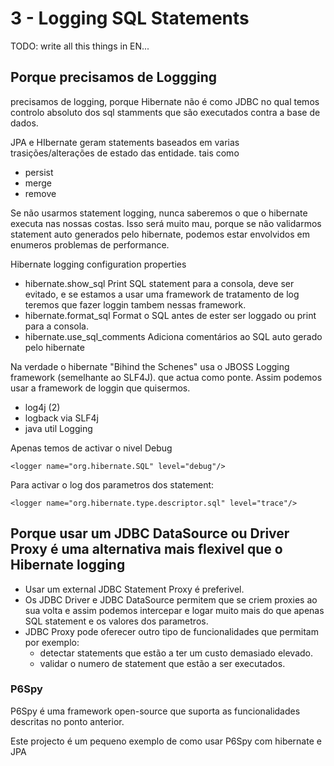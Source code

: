 # 3 - Logging SQL Statements

TODO: write all this things in EN...

## Porque precisamos de Loggging 

precisamos de logging, porque Hibernate não é como JDBC no qual temos controlo absoluto dos sql stamments que são executados contra a base de dados.

JPA e HIbernate geram statements baseados em varias trasições/alterações de estado das entidade. tais como
* persist 
* merge
* remove

Se não usarmos statement logging, nunca saberemos o que o hibernate executa nas nossas costas.
Isso será muito mau, porque se não validarmos statement auto generados pelo hibernate, podemos estar envolvidos em enumeros problemas de performance.

Hibernate logging configuration properties

* hibernate.show_sql            Print SQL statement para a consola, deve ser evitado, e se estamos a usar uma framework de tratamento de log teremos que fazer loggin tambem nessas framework.
* hibernate.format_sql          Format o SQL antes de ester ser loggado ou print para a consola.
* hibernate.use_sql_comments    Adiciona comentários ao SQL auto gerado pelo hibernate


Na verdade o hibernate "Bihind the Schenes" usa o JBOSS Logging framework (semelhante ao SLF4J). que actua como ponte.
Assim podemos usar a framework de loggin que quisermos.

* log4j (2)
* logback via SLF4j
* java util Logging

Apenas temos de activar o nivel Debug
```
<logger name="org.hibernate.SQL" level="debug"/>
```

Para activar o log dos parametros dos statement:
```
<logger name="org.hibernate.type.descriptor.sql" level="trace"/>
```
 
 ## Porque usar um JDBC DataSource ou Driver Proxy é uma alternativa mais flexivel que o Hibernate logging
 
* Usar um external JDBC Statement Proxy é preferivel. 
* Os JDBC Driver e JDBC DataSource permitem que se criem proxies ao sua volta e assim podemos intercepar e logar muito mais do que apenas SQL statement e os valores dos parametros.
* JDBC Proxy pode oferecer outro tipo de funcionalidades que permitam por exemplo:
    * detectar statements que estão a ter um custo demasiado elevado.
    * validar o numero de statement que estão a ser executados. 
 
 
 
### P6Spy 

P6Spy é uma framework open-source que suporta as funcionalidades descritas no ponto anterior.

Este projecto é um pequeno exemplo de como usar P6Spy com hibernate e JPA
